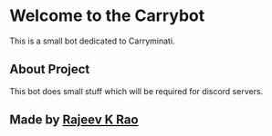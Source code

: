 Welcome to the Carrybot
=========================
This is a small bot dedicated to Carryminati.

About Project
------------
This bot does small stuff which will be required for discord servers.

Made by [Rajeev K Rao](https://about.me/rajeevkrao)
---------------------------------------------------
